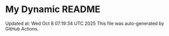# My Dynamic README
Updated at: Wed Oct  8 07:19:34 UTC 2025
This file was auto-generated by GitHub Actions.
